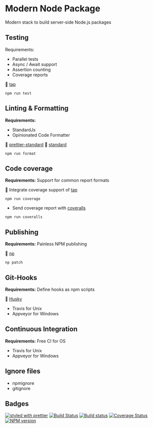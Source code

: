 # Modern Node Package

Modern stack to build server-side Node.js packages

## Testing

Requirements:
- Parallel tests
- Async / Await support
- Assertion counting
- Coverage reports

:star2: [tap](https://github.com/tapjs/node-tap)
```
npm run test
```
## Linting & Formatting

**Requirements:**
- StandardJs
- Opinionated Code Formatter

:star2: [prettier-standard](https://github.com/sheerun/prettier-standard)
:star2: [standard](https://github.com/standard/standard)
```
npm run format
```
## Code coverage
**Requirements:** Support for common report formats

:star2: Integrate coverage support of [tap](https://github.com/tapjs/node-tap)
```
npm run coverage
```
- Send coverage report with [coveralls](https://github.com/nickmerwin/node-coveralls)
```
npm run coveralls
```
## Publishing
**Requirements:** Painless NPM publishing

:star2: [np](https://github.com/sindresorhus/np)
```
np patch
```

## Git-Hooks
**Requirements:** Define hooks as npm scripts

:star2: [Husky](https://github.com/typicode/husky)

- Travis for Unix
- Appveyor for Windows

## Continuous Integration

**Requirements:** Free CI for OS

* Travis for Unix
* Appveyor for Windows

## Ignore files

- npmignore
- gitignore

## Badges


[![styled with prettier](https://img.shields.io/badge/styled_with-prettier-ff69b4.svg)](#badge)
[![Build Status](https://travis-ci.org//hemerajs/modern-node-package.svg?branch=master)](https://travis-ci.org//hemerajs/modern-node-package)
[![Build status](https://ci.appveyor.com/api/projects/status/58ldk1x962nviv03?svg=true)](https://ci.appveyor.com/project/hemerajs/modern-node-package)
[![Coverage Status](https://coveralls.io/repos/github/hemerajs/modern-node-package/badge.svg?branch=master)](https://coveralls.io/github/hemerajs/modern-node-package?branch=master)
[![NPM version](https://img.shields.io/npm/v/bootme.svg?style=flat)](https://www.npmjs.com/package/modern-node-package)
